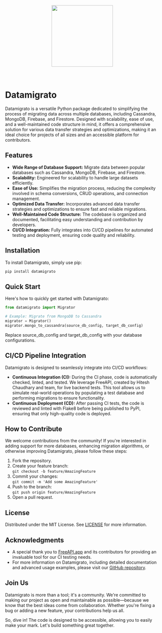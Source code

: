 <h1 align="center">
<img src="https://i.imgur.com/K0DIvfk.png" width="200">
</h1><br>

# Datamigrato

Datamigrato is a versatile Python package dedicated to simplifying the process of migrating data across multiple databases, including Cassandra, MongoDB, Firebase, and Firestore. Designed with scalability, ease of use, and a well-maintained code structure in mind, it offers a comprehensive solution for various data transfer strategies and optimizations, making it an ideal choice for projects of all sizes and an accessible platform for contributors.

## Features

- **Wide Range of Database Support:** Migrate data between popular databases such as Cassandra, MongoDB, Firebase, and Firestore.
- **Scalability:** Engineered for scalability to handle large datasets efficiently.
- **Ease of Use:** Simplifies the migration process, reducing the complexity involved in schema conversions, CRUD operations, and connection management.
- **Optimized Data Transfer:** Incorporates advanced data transfer strategies and optimizations to ensure fast and reliable migrations.
- **Well-Maintained Code Structure:** The codebase is organized and documented, facilitating easy understanding and contribution by developers.
- **CI/CD Integration:** Fully integrates into CI/CD pipelines for automated testing and deployment, ensuring code quality and reliability.

## Installation

To install Datamigrato, simply use pip:

```bash
pip install datamigrato
```

## Quick Start

Here's how to quickly get started with Datamigrato:

```python
from datamigrato import Migrator

# Example: Migrate from MongoDB to Cassandra
migrator = Migrator()
migrator.mongo_to_cassandra(source_db_config, target_db_config)
```
Replace source_db_config and target_db_config with your database configurations.

## CI/CD Pipeline Integration

Datamigrato is designed to seamlessly integrate into CI/CD workflows:

- **Continuous Integration (CI):** During the CI phase, code is automatically checked, linted, and tested. We leverage FreeAPI, created by Hitesh Chaudhary and team, for live backend tests. This tool allows us to simulate real-world operations by populating a test database and performing migrations to ensure functionality.
- **Continuous Deployment (CD):** After passing CI tests, the code is reviewed and linted with Flake8 before being published to PyPI, ensuring that only high-quality code is deployed.


## How to Contribute

We welcome contributions from the community! If you're interested in adding support for more databases, enhancing migration algorithms, or otherwise improving Datamigrato, please follow these steps:

1. Fork the repository.
2. Create your feature branch:  
   `git checkout -b feature/AmazingFeature`
3. Commit your changes:  
   `git commit -m 'Add some AmazingFeature'`
4. Push to the branch:  
   `git push origin feature/AmazingFeature`
5. Open a pull request.

## License

Distributed under the MIT License. See [LICENSE](https://github.com/RitikDutta/datamigrato?tab=License-1-ov-file#license-for-datamigrato) for more information.

## Acknowledgments

- A special thank you to [FreeAPI.app](https://freeapi.app) and its contributors for providing an invaluable tool for our CI testing needs.
- For more information on Datamigrato, including detailed documentation and advanced usage examples, please visit our [GitHub repository](https://github.com/ritikdutta/datamigrato).


## Join Us

Datamigrato is more than a tool; it's a community. We're committed to making our project as open and maintainable as possible—because we know that the best ideas come from collaboration. Whether you're fixing a bug or adding a new feature, your contributions help us all.

So, dive in! The code is designed to be accessible, allowing you to easily make your mark. Let's build something great together.
